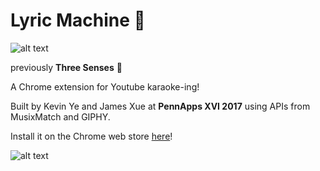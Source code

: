 # Lyric Machine 🎵
![alt text][screenshot]

previously **Three Senses** 🍻

A Chrome extension for Youtube karaoke-ing! 

Built by Kevin Ye and James Xue at **PennApps XVI 2017** using APIs from MusixMatch and GIPHY. 

Install it on the Chrome web store [here](https://chrome.google.com/webstore/detail/lyric-machine/kbcbkhedpppdgakadaampcdhglgbjjal)! 

![alt text][screenshot]

[screenshot]: https://image.ibb.co/hCShzF/lyricmachine.jpg "Logo"
[screenshot]: https://image.ibb.co/kfMpwv/Screen_Shot_2017_09_09_at_4_42_49_AM.png "Screenshot"
